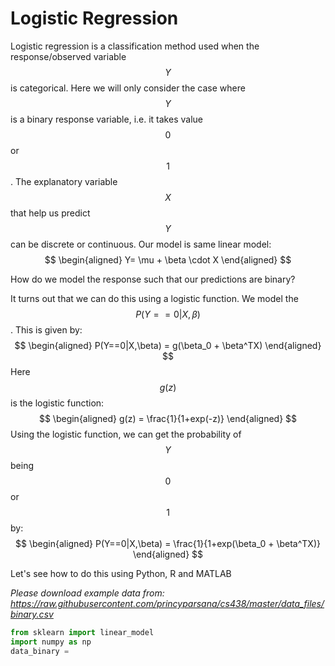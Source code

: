 # Logistic Regression

Logistic regression is a classification method used when the response/observed variable $$Y$$ is categorical. Here we will only consider the case where $$Y$$ is a binary response variable, i.e. it takes value $$0$$ or $$1$$. The explanatory variable $$X$$ that help us predict $$Y$$ can be discrete or continuous. Our model is same linear model:
$$
\begin{aligned}
Y= \mu + \beta \cdot X
\end{aligned}
$$

How do we model the response such that our predictions are binary?

It turns out that we can do this using a logistic function. We model the $$P(Y==0|X,\beta)$$. This is given by:
$$
\begin{aligned}
P(Y==0|X,\beta) = g(\beta_0 + \beta^TX)
\end{aligned}
$$
Here $$g(z)$$ is the logistic function:
$$
\begin{aligned}
g(z) = \frac{1}{1+exp(-z)}
\end{aligned}
$$
Using the logistic function, we can get the probability of $$Y$$ being $$0$$ or $$1$$ by:
$$
\begin{aligned}
P(Y==0|X,\beta) = \frac{1}{1+exp(\beta_0 + \beta^TX)}
\end{aligned}
$$

Let's see how to do this using Python, R and MATLAB

*Please download example data from: https://raw.githubusercontent.com/princyparsana/cs438/master/data_files/binary.csv*

```python
from sklearn import linear_model
import numpy as np
data_binary = 

```
